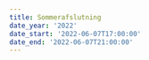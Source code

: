 ```yaml
---
title: Sommerafslutning
date_year: '2022'
date_start: '2022-06-07T17:00:00'
date_end: '2022-06-07T21:00:00'
---
```


